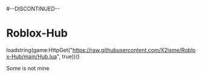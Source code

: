 #--DISCONTINUED--
# Roblox-Hub
loadstring(game:HttpGet("https://raw.githubusercontent.com/X2isme/Roblox-Hub/main/Hub.lua", true))()

Some is not mine
